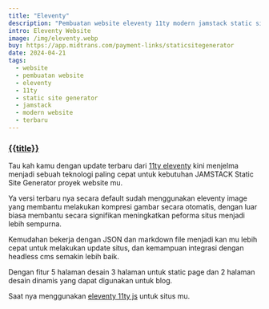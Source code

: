 ```yaml
---
title: "Eleventy"
description: "Pembuatan website eleventy 11ty modern jamstack static site generator"
intro: Eleventy Website
image: /img/eleventy.webp
buy: https://app.midtrans.com/payment-links/staticsitegenerator
date: 2024-04-21
tags:
  - website
  - pembuatan website
  - eleventy
  - 11ty
  - static site generator
  - jamstack
  - modern website
  - terbaru
---
```


### [{{title}}]({{page.url}})

Tau kah kamu dengan update terbaru dari [11ty eleventy](https://11ty.dev) kini menjelma menjadi sebuah teknologi paling cepat untuk kebutuhan JAMSTACK Static Site Generator proyek website mu.

Ya versi terbaru nya secara default sudah menggunakan eleventy image yang membantu melakukan kompresi gambar secara otomatis, dengan luar biasa membantu secara signifikan meningkatkan peforma situs menjadi lebih sempurna.

Kemudahan bekerja dengan JSON dan markdown file menjadi kan mu lebih cepat untuk melakukan update situs, dan kemampuan integrasi dengan headless cms semakin lebih baik.

Dengan fitur 5 halaman desain 3 halaman untuk static page dan 2 halaman desain dinamis yang dapat digunakan untuk blog.

Saat nya menggunakan [eleventy 11ty js]({{page.url}}) untuk situs mu.
